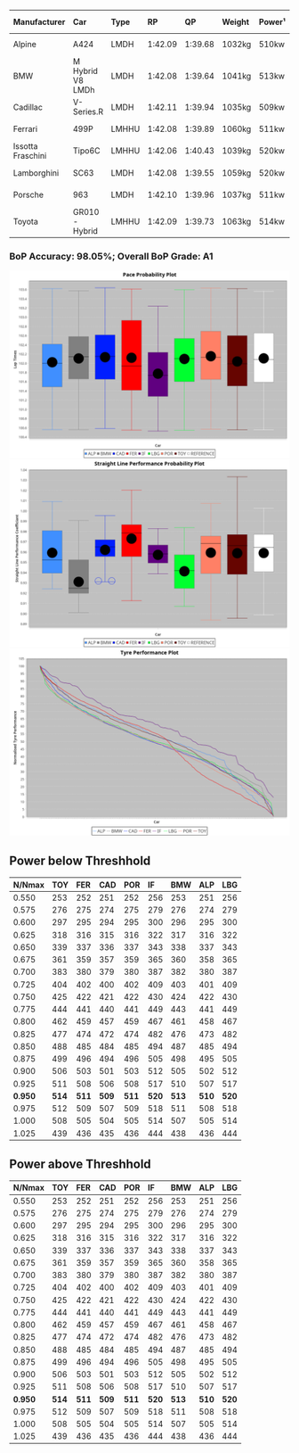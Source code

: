 |Manufacturer|Car|Type|RP|QP|Weight|Power¹|Threshhold|PINC|Power²|E/Stint|AVG Vmax|FDS|RDLC|L/Stint|BOP-Grade|ModelAccuracy|ModelPoints|Match%|
|:-|:-|:-|:-|:-|:-|:-|:-|:-|:-|:-|:-|:-|:-|:-|:-|:-|:-|:-|
|Alpine|A424|LMDH|1:42.09|1:39.68|1032kg|510kw|210.0kph|0%|510kw|900MJ|293.19kph-312.31kph|-|1.03|33|~A1|81.46%|523|100.00%|
|BMW|M Hybrid V8 LMDh|LMDH|1:42.08|1:39.64|1041kg|513kw|210.0kph|0%|513kw|896MJ|289.18kph-311.07kph|-|1.02|33|~A1|98.60%|1690|100.00%|
|Cadillac|V-Series.R|LMDH|1:42.11|1:39.94|1035kg|509kw|210.0kph|0%|509kw|882MJ|288.11kph-310.67kph|-|1.02|33|~A1|98.38%|1765|95.87%|
|Ferrari|499P|LMHHU|1:42.08|1:39.89|1060kg|511kw|210.0kph|0%|511kw|892MJ|291.75kph-312.54kph|190kph|1.03|33|~A1|92.24%|2247|100.00%|
|Issotta Fraschini|Tipo6C|LMHHU|1:42.06|1:40.43|1039kg|520kw|210.0kph|0%|520kw|918MJ|295.09kph-304.96kph|190kph|1.07|33|+A2|66.67%|96|92.39%|
|Lamborghini|SC63|LMDH|1:42.08|1:39.55|1059kg|520kw|210.0kph|0%|520kw|901MJ|290.22kph-307.06kph|-|1.03|33|~A1|96.77%|419|96.12%|
|Porsche|963|LMDH|1:42.10|1:39.96|1037kg|511kw|210.0kph|0%|511kw|893MJ|289.84kph-311.57kph|-|1.02|33|~A1|96.81%|5438|100.00%|
|Toyota|GR010 - Hybrid|LMHHU|1:42.09|1:39.73|1063kg|514kw|210.0kph|0%|514kw|905MJ|289.31kph-318.96kph|190kph|1.03|33|~A1|86.04%|1751|100.00%|

### BoP Accuracy: 98.05%; Overall BoP Grade: A1
![](BOP/WEC2024/QATAR/BASIC/IMG/AUTO.png)![](BOP/WEC2024/QATAR/BASIC/IMG/AUTO_sp.png)![](BOP/WEC2024/QATAR/BASIC/IMG/AUTO_tw.png)
## Power below Threshhold
|N/Nmax|TOY|FER|CAD|POR|IF|BMW|ALP|LBG|
|:-|:-|:-|:-|:-|:-|:-|:-|:-|
|0.550|253|252|251|252|256|253|251|256|
|0.575|276|275|274|275|279|276|274|279|
|0.600|297|295|294|295|300|296|295|300|
|0.625|318|316|315|316|322|317|316|322|
|0.650|339|337|336|337|343|338|337|343|
|0.675|361|359|357|359|365|360|358|365|
|0.700|383|380|379|380|387|382|380|387|
|0.725|404|402|400|402|409|403|401|409|
|0.750|425|422|421|422|430|424|422|430|
|0.775|444|441|440|441|449|443|441|449|
|0.800|462|459|457|459|467|461|458|467|
|0.825|477|474|472|474|482|476|473|482|
|0.850|488|485|484|485|494|487|485|494|
|0.875|499|496|494|496|505|498|495|505|
|0.900|506|503|501|503|512|505|502|512|
|0.925|511|508|506|508|517|510|507|517|
|**0.950**|**514**|**511**|**509**|**511**|**520**|**513**|**510**|**520**|
|0.975|512|509|507|509|518|511|508|518|
|1.000|508|505|504|505|514|507|505|514|
|1.025|439|436|435|436|444|438|436|444|

## Power above Threshhold
|N/Nmax|TOY|FER|CAD|POR|IF|BMW|ALP|LBG|
|:-|:-|:-|:-|:-|:-|:-|:-|:-|
|0.550|253|252|251|252|256|253|251|256|
|0.575|276|275|274|275|279|276|274|279|
|0.600|297|295|294|295|300|296|295|300|
|0.625|318|316|315|316|322|317|316|322|
|0.650|339|337|336|337|343|338|337|343|
|0.675|361|359|357|359|365|360|358|365|
|0.700|383|380|379|380|387|382|380|387|
|0.725|404|402|400|402|409|403|401|409|
|0.750|425|422|421|422|430|424|422|430|
|0.775|444|441|440|441|449|443|441|449|
|0.800|462|459|457|459|467|461|458|467|
|0.825|477|474|472|474|482|476|473|482|
|0.850|488|485|484|485|494|487|485|494|
|0.875|499|496|494|496|505|498|495|505|
|0.900|506|503|501|503|512|505|502|512|
|0.925|511|508|506|508|517|510|507|517|
|**0.950**|**514**|**511**|**509**|**511**|**520**|**513**|**510**|**520**|
|0.975|512|509|507|509|518|511|508|518|
|1.000|508|505|504|505|514|507|505|514|
|1.025|439|436|435|436|444|438|436|444|
